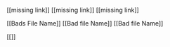 [[missing link]]
[[missing link]]
[[missing link]]

[[Bads File Name]]
[[Bad file Name]]
[[Bad file Name]]

[[]]
